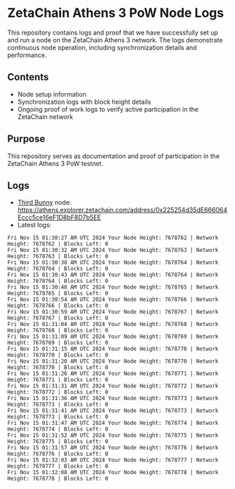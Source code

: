 # ZetaChain Athens 3 PoW Node Logs
This repository contains logs and proof that we have successfully set up and run a node on the ZetaChain Athens 3 network. The logs demonstrate continuous node operation, including synchronization details and performance.

## Contents
- Node setup information
- Synchronization logs with block height details
- Ongoing proof of work logs to verify active participation in the ZetaChain network

## Purpose
This repository serves as documentation and proof of participation in the ZetaChain Athens 3 PoW testnet.

## Logs

- [Third Bunny](https://thirdbunny.xyz/) node: https://athens.explorer.zetachain.com/address/0x225254d35dE666064Eccc5ce16eF1D8bF8D7b5EE
- Latest logs:
```
Fri Nov 15 01:30:27 AM UTC 2024 Your Node Height: 7678762 | Network Height: 7678762 | Blocks Left: 0
Fri Nov 15 01:30:32 AM UTC 2024 Your Node Height: 7678763 | Network Height: 7678763 | Blocks Left: 0
Fri Nov 15 01:30:38 AM UTC 2024 Your Node Height: 7678764 | Network Height: 7678764 | Blocks Left: 0
Fri Nov 15 01:30:43 AM UTC 2024 Your Node Height: 7678764 | Network Height: 7678764 | Blocks Left: 0
Fri Nov 15 01:30:48 AM UTC 2024 Your Node Height: 7678765 | Network Height: 7678765 | Blocks Left: 0
Fri Nov 15 01:30:54 AM UTC 2024 Your Node Height: 7678766 | Network Height: 7678766 | Blocks Left: 0
Fri Nov 15 01:30:59 AM UTC 2024 Your Node Height: 7678767 | Network Height: 7678767 | Blocks Left: 0
Fri Nov 15 01:31:04 AM UTC 2024 Your Node Height: 7678768 | Network Height: 7678768 | Blocks Left: 0
Fri Nov 15 01:31:09 AM UTC 2024 Your Node Height: 7678769 | Network Height: 7678769 | Blocks Left: 0
Fri Nov 15 01:31:15 AM UTC 2024 Your Node Height: 7678770 | Network Height: 7678770 | Blocks Left: 0
Fri Nov 15 01:31:20 AM UTC 2024 Your Node Height: 7678770 | Network Height: 7678770 | Blocks Left: 0
Fri Nov 15 01:31:26 AM UTC 2024 Your Node Height: 7678771 | Network Height: 7678771 | Blocks Left: 0
Fri Nov 15 01:31:31 AM UTC 2024 Your Node Height: 7678772 | Network Height: 7678772 | Blocks Left: 0
Fri Nov 15 01:31:36 AM UTC 2024 Your Node Height: 7678773 | Network Height: 7678773 | Blocks Left: 0
Fri Nov 15 01:31:41 AM UTC 2024 Your Node Height: 7678773 | Network Height: 7678773 | Blocks Left: 0
Fri Nov 15 01:31:47 AM UTC 2024 Your Node Height: 7678774 | Network Height: 7678774 | Blocks Left: 0
Fri Nov 15 01:31:52 AM UTC 2024 Your Node Height: 7678775 | Network Height: 7678775 | Blocks Left: 0
Fri Nov 15 01:31:57 AM UTC 2024 Your Node Height: 7678776 | Network Height: 7678776 | Blocks Left: 0
Fri Nov 15 01:32:03 AM UTC 2024 Your Node Height: 7678777 | Network Height: 7678777 | Blocks Left: 0
Fri Nov 15 01:32:08 AM UTC 2024 Your Node Height: 7678778 | Network Height: 7678778 | Blocks Left: 0
```
